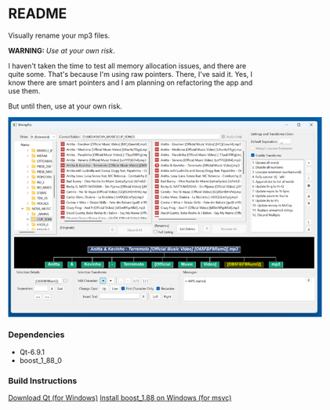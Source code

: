 # README #

Visually rename your mp3 files. 

**WARNING:** *Use at your own risk*. 

I haven't taken the time to test all memory allocation issues, and there are quite some. That's because I'm using raw pointers. There, I've said it. Yes, I know there are smart pointers and I am planning on refactoring the app and use them. 

But until then, use at your own risk.

<img src="assets/MemphisNow.png" alt="Memphis Now (C++)" style="max-width: 640px;">

### Dependencies ###

* Qt-6.9.1
* boost_1_88_0

### Build Instructions ###

[Download Qt (for Windows)](https://www.qt.io/download-qt-installer-oss)
[Install boost_1.88 on Windows (for msvc)](https://www.realityframeworks.com/install-boost-on-windows-for-msvc-gcc/)

